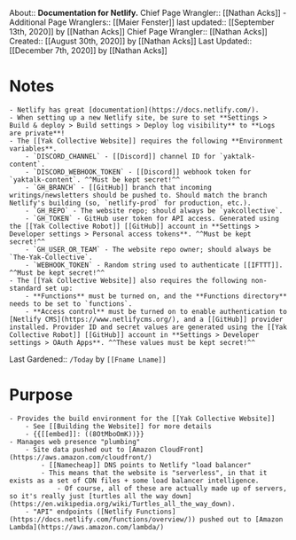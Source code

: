 About:: __Documentation for Netlify.__
Chief Page Wrangler:: [[Nathan Acks]]
    - Additional Page Wranglers:: [[Maier Fenster]]
last updated:: [[September 13th, 2020]] by [[Nathan Acks]]
Chief Page Wrangler:: [[Nathan Acks]]
Created:: [[August 30th, 2020]] by [[Nathan Acks]]
Last Updated:: [[December 7th, 2020]] by [[Nathan Acks]]
# Notes
    - Netlify has great [documentation](https://docs.netlify.com/).
    - When setting up a new Netlify site, be sure to set **Settings > Build & deploy > Build settings > Deploy log visibility** to **Logs are private**!
    - The [[Yak Collective Website]] requires the following **Environment variables**.
        - `DISCORD_CHANNEL` - [[Discord]] channel ID for `yaktalk-content`.
        - `DISCORD_WEBHOOK_TOKEN` - [[Discord]] webhook token for `yaktalk-content`. ^^Must be kept secret!^^
        - `GH_BRANCH` - [[GitHub]] branch that incoming writings/newsletters should be pushed to. Should match the branch Netlify's building (so, `netlify-prod` for production, etc.).
        - `GH_REPO` - The website repo; should always be `yakcollective`.
        - `GH_TOKEN` - GitHub user token for API access. Generated using the [[Yak Collective Robot]] [[GitHub]] account in **Settings > Developer settings > Personal access tokens**. ^^Must be kept secret!^^
        - `GH_USER_OR_TEAM` - The website repo owner; should always be `The-Yak-Collective`.
        - `WEBHOOK_TOKEN` - Random string used to authenticate [[IFTTT]]. ^^Must be kept secret!^^
    - The [[Yak Collective Website]] also requires the following non-standard set up:
        - **Functions** must be turned on, and the **Functions directory** needs to be set to `functions`.
        - **Access control** must be turned on to enable authentication to [Netlify CMS](https://www.netlifycms.org/), and a [[GitHub]] provider installed. Provider ID and secret values are generated using the [[Yak Collective Robot]] [[GitHub]] account in **Settings > Developer settings > OAuth Apps**. ^^These values must be kept secret!^^
Last Gardened:: `/Today` by `[[Fname Lname]]`
# Purpose
    - Provides the build environment for the [[Yak Collective Website]]
        - See [[Building the Website]] for more details
        - {{[[embed]]: ((8OtMboOmK))}}
    - Manages web presence "plumbing"
        - Site data pushed out to [Amazon CloudFront](https://aws.amazon.com/cloudfront/)
            - [[Namecheap]] DNS points to Netlify "load balancer"
            - This means that the website is "serverless", in that it exists as a set of CDN files + some load balancer intelligence.
                - Of course, all of these are actually made up of servers, so it's really just [turtles all the way down](https://en.wikipedia.org/wiki/Turtles_all_the_way_down).
        - "API" endpoints ([Netlify Functions](https://docs.netlify.com/functions/overview/)) pushed out to [Amazon Lambda](https://aws.amazon.com/lambda/)
